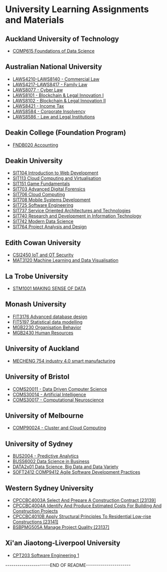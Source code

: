 # University Learning Assignments and Materials

## Auckland University of Technology

- [COMP615 Foundations of Data Science](COMP615%20%20Foundations%20of%20Data%20Science)

## Australian National University

- [LAWS4210-LAWS8140 - Commercial Law](LAWS4210-LAWS8140%20-%20Commercial%20Law)
- [LAWS4217-LAWS8417 - Family Law](LAWS4217-LAWS8417%20-%20Family%20Law)
- [LAWS8077 - Cyber Law](LAWS8077%20-%20Cyber%20Law)
- [LAWS8101 - Blockchain & Legal Innovation I](LAWS8101%20-%20Blockchain%20%26%20Legal%20Innovation%20I)
- [LAWS8102 - Blockchain & Legal Innovation II](LAWS8102%20-%20Blockchain%20%26%20Legal%20Innovation%20II)
- [LAWS8421 - Income Tax](LAWS8421%20-%20Income%20Tax)
- [LAWS8584 - Corporate Insolvency](LAWS8584%20-%20Corporate%20Insolvency)
- [LAWS8586 - Law and Legal Institutions](LAWS8586%20-%20Law%20and%20Legal%20Institutions)

## Deakin College (Foundation Program)

- [FNDB020 Accounting](FNDB020%20Accounting)

## Deakin University

- [SIT104 Introduction to Web Development](SIT104%20-%20Introduction%20to%20Web%20Development)
- [SIT113 Cloud Computing and Virtualisation](SIT113%20-%20Cloud%20Computing%20and%20Virtualisation)
- [SIT151 Game Fundamentals](SIT151%20Game%20Fundamentals)
- [SIT703 Advanced Digital Forensics](SIT703%20Advanced%20Digital%20Forensics)
- [SIT706 Cloud Computing](SIT706%20Cloud%20Computing)
- [SIT708 Mobile Systems Development](SIT708%20-%20Mobile%20Systems%20Development)
- [SIT725 Software Engineering](SIT725%20-%20Software%20Engineering)
- [SIT737 Service Oriented Architectures and Technologies](SIT737%20-%20Service%20Oriented%20Architectures%20and%20Technologies)
- [SIT740 Research and Development in Information Technology](SIT740%20-%20Research%20and%20Development%20in%20Information%20Technology)
- [SIT742 Modern Data Science](SIT742%20-%20Modern%20Data%20Science)
- [SIT764 Project Analysis and Design](SIT764%20-%20Project%20Analysis%20and%20Design)

## Edith Cowan University

- [CSI2450 IoT and OT Security](CSI2450%20IoT%20and%20OT%20Security)
- [MAT3120 Machine Learning and Data Visualisation](MAT3120%20Machine%20Learning%20and%20Data%20Visualisation)

## La Trobe University

- [STM1001 MAKING SENSE OF DATA](STM1001%20MAKING%20SENSE%20OF%20DATA)

## Monash University

- [FIT3176 Advanced database design](FIT3176%20Advanced%20database%20design)
- [FIT5197 Statistical data modelling](FIT5197%20Statistical%20data%20modelling)
- [MGB2230 Organisation Behavior](MGB2230%20Organisation%20Behavior)
- [MGB2430 Human Resources](MGB2430%20Human%20Resources)

## University of Auckland

- [MECHENG 754 industry 4.0 smart manufacturing](MECHENG%20754%20industry%204.0%20smart%20manufacturing)

## University of Bristol

- [COMS20011 - Data Driven Computer Science](COMS20011%20-%20Data%20Driven%20Computer%20Science)
- [COMS30014 - Artificial Intelligence](COMS30014%20-%20Artificial%20Intelligence)
- [COMS30017 - Computational Neuroscience](COMS30017%20-%20Computational%20Neuroscience)

## University of Melbourne

- [COMP90024 - Cluster and Cloud Computing](COMP90024%20-%20Cluster%20and%20Cloud%20Computing)

## University of Sydney

- [BUS2004 - Predictive Analytics](BUS2004%20-%20Predictive%20Analytics)
- [BUSS6002 Data Science in Business](BUSS6002%20Data%20Science%20in%20Business)
- [DATA2x01 Data Science, Big Data and Data Variety](DATA2x01%20Data%20Science%2C%20Big%20Data%20and%20Data%20Variety)
- [SOFT2412 COMP9412 Agile Software Development Practices](SOFT2412%20COMP9412%20Agile%20Software%20Development%20Practices)

## Western Sydney University

- [CPCCBC4003A Select And Prepare A Construction Contract [23139]](CPCCBC4003A%20Select%20And%20Prepare%20A%20Construction%20Contract%20%5B23139%5D)
- [CPCCBC4004A Identify And Produce Estimated Costs For Building And Construction Projects](CPCCBC4004A%20Identify%20And%20Produce%20Estimated%20Costs%20For%20Building%20And%20Construction%20Projects%20%5B23140%5D)
- [CPCCBC4010B Apply Structural Principles To Residential Low-rise Constructions [23141]](CPCCBC4010B%20Apply%20Structural%20Principles%20To%20Residential%20Low-rise%20Constructions%20%5B23141%5D)
- [BSBPMG505A Manage Project Quality [23137]](BSBPMG505A%20Manage%20Project%20Quality%20%5B23137%5D)

## Xi'an Jiaotong-Liverpool University

- [CPT203 Software Engineering 1](CPT203%20Software%20Engineering%201)

----------------------END OF README----------------------
